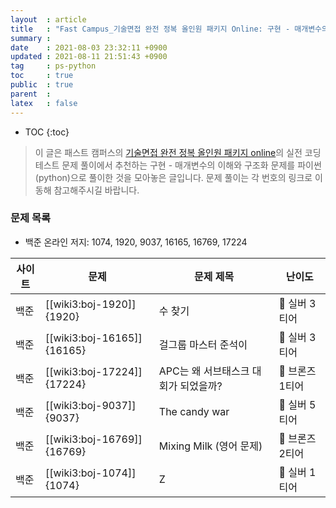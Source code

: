 ```yaml
---
layout  : article
title   : "Fast Campus_기술면접 완전 정복 올인원 패키지 Online: 구현 - 매개변수의 이해와 구조화"
summary : 
date    : 2021-08-03 23:32:11 +0900
updated : 2021-08-11 21:51:43 +0900
tag     : ps-python
toc     : true
public  : true
parent  : 
latex   : false
---
```

* TOC
{:toc}

> 이 글은 패스트 캠퍼스의 [기술면접 완전 정복 올인원 패키지 online](https://fastcampus.co.kr/dev_online_algo)의 실전 코딩테스트 문제 풀이에서 추천하는 구현 - 매개변수의 이해와 구조화 문제를 파이썬(python)으로 풀이한 것을 모아놓은 글입니다. 문제 풀이는 각 번호의 링크로 이동해 참고해주시길 바랍니다.

### 문제 목록

* 백준 온라인 저지: 1074, 1920, 9037, 16165, 16769, 17224

| 사이트 | 문제                       | 문제 제목                            | 난이도          |
| ------ | -------------------------- | ------------------------------------ | --------------- |
| 백준   | [[wiki3:boj-1920]]{1920}   | 수 찾기                              | 🥈 실버 3티어   |
| 백준   | [[wiki3:boj-16165]]{16165} | 걸그룹 마스터 준석이                 | 🥈 실버 3티어   |
| 백준   | [[wiki3:boj-17224]]{17224} | APC는 왜 서브태스크 대회가 되었을까? | 🥉 브론즈 1티어 |
| 백준   | [[wiki3:boj-9037]]{9037}   | The candy war                        | 🥈 실버 5티어   |
| 백준   | [[wiki3:boj-16769]]{16769} | Mixing Milk (영어 문제)              | 🥉 브론즈 2티어 |
| 백준   | [[wiki3:boj-1074]]{1074}   | Z                                    | 🥈 실버 1티어   |
